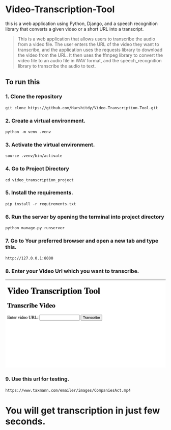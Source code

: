 # Video-Transcription-Tool
this is a web application using Python, Django, and a speech recognition library that converts a given video or a short URL into a transcript.

 > This is a web application that allows users to transcribe the audio from a video file. The user enters the URL of the video they want to transcribe, and the application uses the requests library to download the video from the URL. It then uses the ffmpeg library to convert the video file to an audio file in WAV format, and the speech_recognition library to transcribe the audio to text.
 
## To run this

### 1. Clone the repository
 ```
 git clone https://github.com/Harshitdy/Video-Transcription-Tool.git
 ```
 
 ### 2. Create a virtual environment.
 ```
 python -m venv .venv
 ```
 
 ### 3. Activate the virtual environment.
 ```
 source .venv/bin/activate
 ```
 
 ### 4. Go to Project Directory
 ```
 cd video_transcription_project
 ```
 
 ### 5. Install the requirements.
 ```
 pip install -r requirements.txt
 ```
 
 ### 6. Run the server by opening the terminal into project directory
 ```
 python manage.py runserver
 ```
 
 ### 7. Go to Your preferred browser and open a new tab and type this.
 
 ```
 http://127.0.0.1:8000
 ```
 
 ### 8. Enter your Video Url which you want to transcribe.
 
 ![image](/images/Screenshot1.png)
 
 
### 9. Use this url for testing.
```
https://www.taxmann.com/emailer/images/CompaniesAct.mp4
```

# You will get transcription in just few seconds.






